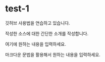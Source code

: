 # test-1

깃허브 사용법을 연습하고 있습니다.

작성한 소스에 대한 간단한 소개를 작성합니다.

여기에 원하는 내용을 입력하세요.

마크다운 문법을 활용해서 원하는 내용을 입력하세요.
